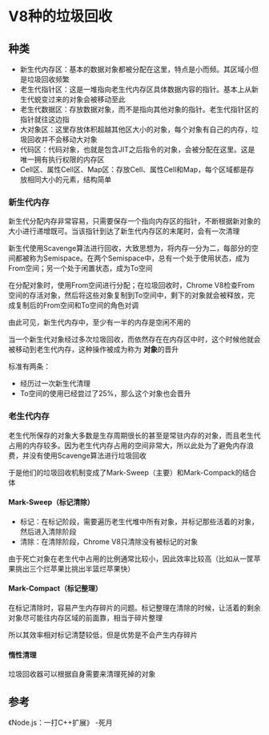 # V8种的垃圾回收

## 种类

- 新生代内存区：基本的数据对象都被分配在这里，特点是小而频。其区域小但是垃圾回收频繁
- 老生代指针区：这是一堆指向老生代内存区具体数据内容的指针。基本上从新生代蜕变过来的对象会被移动至此
- 老生代数据区：存放数据对象，而不是指向其他对象的指针。老生代指针区的指针就往这边指
- 大对象区：这里存放体积超越其他区大小的对象，每个对象有自己的内存，垃圾回收并不会移动大对象
- 代码区：代码对象，也就是包含JIT之后指令的对象，会被分配在这里。这是唯一拥有执行权限的内存区
- Cell区、属性Cell区、Map区：存放Cell、属性Cell和Map，每个区域都是存放相同大小的元素，结构简单

### 新生代内存

新生代分配内存非常容易，只需要保存一个指向内存区的指针，不断根据新对象的大小进行递增既可。当该指针到达了新生代内存区的末尾时，会有一次清理

新生代使用Scavenge算法进行回收，大致思想为，将内存一分为二，每部分的空间都被称为Semispace。在两个Semispace中，总有一个处于使用状态，成为From空间；另一个处于闲置状态，成为To空间

在分配对象时，使用From空间进行分配；在垃圾回收时，Chrome V8检查From空间的存活对象，然后将这些对象复制到To空间中，剩下的对象就会被释放，完成复制后的From空间和To空间的角色对调

由此可见，新生代内存中，至少有一半的内存是空闲不用的

当一个新生代对象经过多次垃圾回收，而依然存在在内存区中时，这个时候他就会被移动到老生代内存，这种操作被成为称为 **对象**的晋升

标准有两条：

- 经历过一次新生代清理
- To空间的使用已经尝过了25%，那么这个对象也会晋升

### 老生代内存

老生代所保存的对象大多数是生存周期很长的甚至是常驻内存的对象，而且老生代占用的内存较多。因为老生代内存占用的空间非常大，所以此处为了避免内存浪费，并没有使用Scavenge算法进行垃圾回收

于是他们的垃圾回收机制变成了Mark-Sweep（主要）和Mark-Compack的结合体

#### Mark-Sweep（标记清除）

- 标记：在标记阶段，需要遍历老生代堆中所有对象，并标记那些活着的对象，然后进入清除阶段
- 清除：在清除阶段，Chrome V8只清除没有被标记的对象

由于死亡对象在老生代中占用的比例通常比较小，因此效率比较高（比如从一筐苹果挑出三个烂苹果比挑出半篮烂苹果快）

#### Mark-Compact（标记整理）

在标记清除时，容易产生内存碎片的问题。标记整理在清除的时候，让活着的剩余对象尽可能往内存区域的前面靠，相当于碎片整理

所以其效率相对标记清楚较低，但是优势是不会产生内存碎片

#### 惰性清理

垃圾回收器可以根据自身需要来清理死掉的对象

## 参考

《Node.js：一打C++扩展》 -死月


